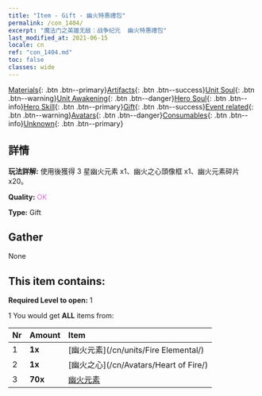 ```yaml
---
title: "Item - Gift - 幽火特惠禮包"
permalink: /con_1404/
excerpt: "魔法门之英雄无敌：战争纪元  幽火特惠禮包"
last_modified_at: 2021-06-15
locale: cn
ref: "con_1404.md"
toc: false
classes: wide
---
```

 [Materials](/ItemsCN/){: .btn .btn--primary}[Artifacts](/ItemsCN/Artifacts/){: .btn .btn--success}[Unit Soul](/ItemsCN/UnitSoul/){: .btn .btn--warning}[Unit Awakening](/ItemsCN/UnitAwakening/){: .btn .btn--danger}[Hero Soul](/ItemsCN/HeroSoul/){: .btn .btn--info}[Hero Skill](/ItemsCN/HeroSkill/){: .btn .btn--primary}[Gift](/ItemsCN/Gift/){: .btn .btn--success}[Event related](/ItemsCN/Events/){: .btn .btn--warning}[Avatars](/ItemsCN/Avatars/){: .btn .btn--danger}[Consumables](/ItemsCN/Consumables/){: .btn .btn--info}[Unknown](/ItemsCN/Unknown/){: .btn .btn--primary}

## 詳情
 **玩法詳解:** 使用後獲得 3 星幽火元素 x1、幽火之心頭像框 x1、幽火元素碎片 x20。

 **Quality:** <span style="color: #DA70D6">OK</span>

 **Type:** Gift

## Gather

  None

## This item contains:

 **Required Level to open:** 1

 1 You would get **ALL** items  from:

  | Nr | Amount |     Item    |
  |:---|:-------|:------------|
  | 1 |  **1x** | [幽火元素](/cn/units/Fire Elemental/) |  | 
  | 2 |  **1x** | [幽火之心](/cn/Avatars/Heart of Fire/) |  | 
  | 3 |  **70x** | [幽火元素](/cn/Items/unt_265/) |  | 
